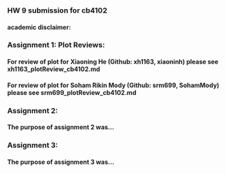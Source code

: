 ### HW 9 submission for cb4102

#### academic disclaimer: 


### Assignment 1: Plot Reviews:

#### For review of plot for Xiaoning He (Github: xh1163, xiaoninh) please see xh1163_plotReview_cb4102.md 

#### For review of plot for Soham Rikin Mody (Github: srm699, SohamMody) please see srm699_plotReview_cb4102.md

### Assignment 2: 

#### The purpose of assignment 2 was...

### Assignment 3:

#### The purpose of assignment 3 was...

